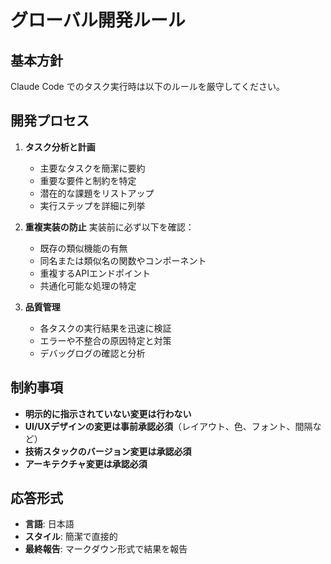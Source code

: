 # グローバル開発ルール

## 基本方針

Claude Code でのタスク実行時は以下のルールを厳守してください。

## 開発プロセス

1. **タスク分析と計画**
   - 主要なタスクを簡潔に要約
   - 重要な要件と制約を特定
   - 潜在的な課題をリストアップ
   - 実行ステップを詳細に列挙

2. **重複実装の防止**
   実装前に必ず以下を確認：
   - 既存の類似機能の有無
   - 同名または類似名の関数やコンポーネント
   - 重複するAPIエンドポイント
   - 共通化可能な処理の特定

3. **品質管理**
   - 各タスクの実行結果を迅速に検証
   - エラーや不整合の原因特定と対策
   - デバッグログの確認と分析

## 制約事項

- **明示的に指示されていない変更は行わない**
- **UI/UXデザインの変更は事前承認必須**（レイアウト、色、フォント、間隔など）
- **技術スタックのバージョン変更は承認必須**
- **アーキテクチャ変更は承認必須**

## 応答形式

- **言語**: 日本語
- **スタイル**: 簡潔で直接的
- **最終報告**: マークダウン形式で結果を報告
